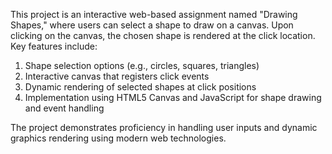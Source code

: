 This project is an interactive web-based assignment named "Drawing Shapes," where users can select a shape to draw on a canvas. Upon clicking on the canvas, the chosen shape is rendered at the click location. Key features include:

1. Shape selection options (e.g., circles, squares, triangles)
2. Interactive canvas that registers click events
3. Dynamic rendering of selected shapes at click positions
4. Implementation using HTML5 Canvas and JavaScript for shape drawing and event handling

The project demonstrates proficiency in handling user inputs and dynamic graphics rendering using modern web technologies.
